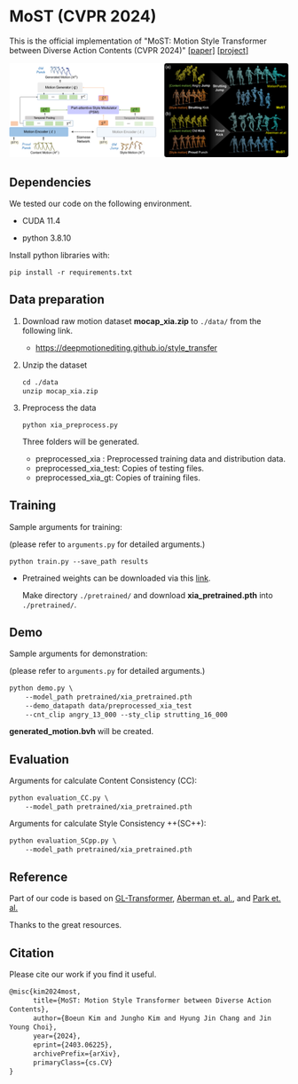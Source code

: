# MoST (CVPR 2024)

This is the official implementation of "MoST: Motion Style Transformer between Diverse Action Contents (CVPR 2024)" [[paper]](https://arxiv.org/abs/2403.06225) [[project]](https:)




![framework](https://github.com/Boeun-Kim/MoST/blob/main/figures/overview.png)



 ## Dependencies

We tested our code on the following environment.

- CUDA 11.4

- python 3.8.10

  

Install python libraries with:

```
pip install -r requirements.txt
```



## Data preparation

1. Download raw motion dataset **mocap_xia.zip** to `./data/` from the following link.

   - https://deepmotionediting.github.io/style_transfer 

   

2. Unzip the dataset

   ```
   cd ./data
   unzip mocap_xia.zip
   ```

   

3. Preprocess the data

   ```
   python xia_preprocess.py
   ```

   Three folders will be generated.

   - preprocessed_xia : Preprocessed training data and distribution data.
   - preprocessed_xia_test: Copies of testing files.
   - preprocessed_xia_gt: Copies of training files.



## Training

Sample arguments for training:

(please refer to `arguments.py` for detailed arguments.)

```
python train.py --save_path results
```



- Pretrained weights can be downloaded via this [link]( https://drive.google.com/file/d/1yhkAoyDLJHRsJE5HWcyoJ2tprsyZ3msF/view?usp=sharing.). 

  Make directory `./pretrained/` and download **xia_pretrained.pth** into `./pretrained/`.



## Demo

Sample arguments for demonstration:

(please refer to `arguments.py` for detailed arguments.)

```
python demo.py \
    --model_path pretrained/xia_pretrained.pth
    --demo_datapath data/preprocessed_xia_test
    --cnt_clip angry_13_000 --sty_clip strutting_16_000 
```

**generated_motion.bvh** will be created.



## Evaluation

Arguments for calculate Content Consistency (CC):

```
python evaluation_CC.py \
	--model_path pretrained/xia_pretrained.pth
```



Arguments for calculate Style Consistency ++(SC++):

```
python evaluation_SCpp.py \
	--model_path pretrained/xia_pretrained.pth
```



## Reference

Part of our code is based on [GL-Transformer](https://github.com/Boeun-Kim/GL-Transformer), [Aberman et. al.](https://deepmotionediting.github.io/style_transfer), and [Park et. al.](https://github.com/soomean/Diverse-Motion-Stylization)

Thanks to the great resources.



## Citation

Please cite our work if you find it useful.

```
@misc{kim2024most,
      title={MoST: Motion Style Transformer between Diverse Action Contents}, 
      author={Boeun Kim and Jungho Kim and Hyung Jin Chang and Jin Young Choi},
      year={2024},
      eprint={2403.06225},
      archivePrefix={arXiv},
      primaryClass={cs.CV}
}
```
